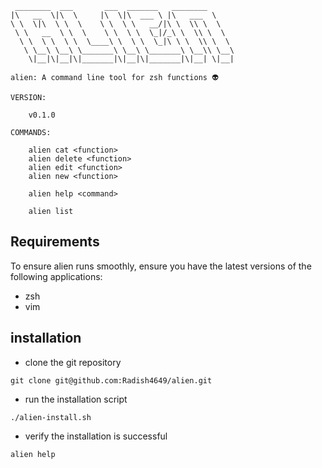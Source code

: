 ```
 ________  ___       ___  _______   ________      
|\   __  \|\  \     |\  \|\  ___ \ |\   ___  \    
\ \  \|\  \ \  \    \ \  \ \   __/|\ \  \\ \  \   
 \ \   __  \ \  \    \ \  \ \  \_|/_\ \  \\ \  \  
  \ \  \ \  \ \  \____\ \  \ \  \_|\ \ \  \\ \  \ 
   \ \__\ \__\ \_______\ \__\ \_______\ \__\\ \__\
    \|__|\|__|\|_______|\|__|\|_______|\|__| \|__|
                                                  
alien: A command line tool for zsh functions 👽

VERSION:
    
    v0.1.0

COMMANDS:

    alien cat <function>
    alien delete <function>
    alien edit <function>
    alien new <function>

    alien help <command>

    alien list
```

## Requirements

To ensure alien runs smoothly, ensure you have the latest versions of the following applications:
- zsh
- vim

## installation

- clone the git repository 

```
git clone git@github.com:Radish4649/alien.git
```

- run the installation script

```
./alien-install.sh
```

- verify the installation is successful

```
alien help
```
